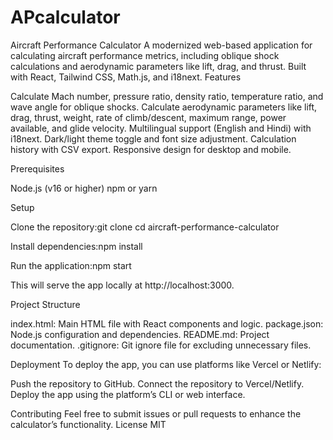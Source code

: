 # APcalculator
Aircraft Performance Calculator
A modernized web-based application for calculating aircraft performance metrics, including oblique shock calculations and aerodynamic parameters like lift, drag, and thrust. Built with React, Tailwind CSS, Math.js, and i18next.
Features

Calculate Mach number, pressure ratio, density ratio, temperature ratio, and wave angle for oblique shocks.
Calculate aerodynamic parameters like lift, drag, thrust, weight, rate of climb/descent, maximum range, power available, and glide velocity.
Multilingual support (English and Hindi) with i18next.
Dark/light theme toggle and font size adjustment.
Calculation history with CSV export.
Responsive design for desktop and mobile.

Prerequisites

Node.js (v16 or higher)
npm or yarn

Setup

Clone the repository:git clone <repository-url>
cd aircraft-performance-calculator


Install dependencies:npm install


Run the application:npm start

This will serve the app locally at http://localhost:3000.

Project Structure

index.html: Main HTML file with React components and logic.
package.json: Node.js configuration and dependencies.
README.md: Project documentation.
.gitignore: Git ignore file for excluding unnecessary files.

Deployment
To deploy the app, you can use platforms like Vercel or Netlify:

Push the repository to GitHub.
Connect the repository to Vercel/Netlify.
Deploy the app using the platform’s CLI or web interface.

Contributing
Feel free to submit issues or pull requests to enhance the calculator’s functionality.
License
MIT
